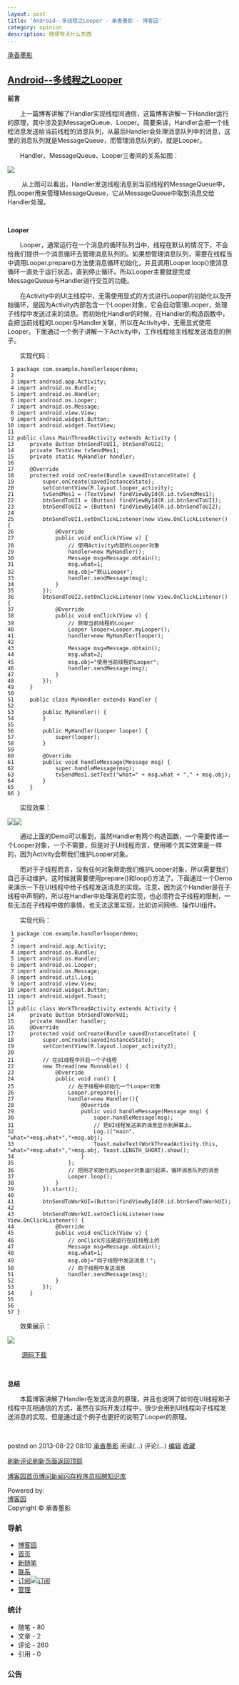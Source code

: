 ```yaml
---
layout: post
title: 'Android--多线程之Looper - 承香墨影 - 博客园'
category: opinion
description: 随便写点什么东西 
...
```


[承香墨影](http://www.cnblogs.com/plokmju/)

[Android--多线程之Looper](http://www.cnblogs.com/plokmju/p/android_Looper.html)
-------------------------------------------------------------------------------

**前言**

　　上一篇博客讲解了Handler实现线程间通信，这篇博客讲解一下Handler运行的原理，其中涉及到MessageQueue、Looper。简要来讲，Handler会把一个线程消息发送给当前线程的消息队列，从最后Handler会处理消息队列中的消息，这里的消息队列就是MessageQueue，而管理消息队列的，就是Looper。

　　Handler、MessageQueue、Looper三者间的关系如图：

![](http://images.cnitblog.com/blog/234895/201308/19093258-aa3efb1164ba4959a55cb9b3369b98e0.x-png)

 　　从上图可以看出，Handler发送线程消息到当前线程的MessageQueue中，而Looper用来管理MessageQueue，它从MessageQueue中取到消息交给Handler处理。

 

**Looper**

　　Looper，通常运行在一个消息的循环队列当中，线程在默认的情况下，不会给我们提供一个消息循环去管理消息队列的。如果想管理消息队列，需要在线程当中调用Looper.prepare()方法使消息循环初始化，并且调用Looper.loop()使消息循环一直处于运行状态，直到停止循环。所以Looper主要就是完成MessageQueue与Handler进行交互的功能。

　　在Activity中的UI主线程中，无需使用显式的方式进行Looper的初始化以及开始循环，是因为Activity内部包含一个Looper对象，它会自动管理Looper，处理子线程中发送过来的消息。而初始化Handler的时候，在Handler的构造函数中，会把当前线程的Looper与Handler关联，所以在Activity中，无需显式使用Looper。下面通过一个例子讲解一下Activity中，工作线程给主线程发送消息的例子。

　　实现代码：

     1 package com.example.handlerlooperdemo;
     2 
     3 import android.app.Activity;
     4 import android.os.Bundle;
     5 import android.os.Handler;
     6 import android.os.Looper;
     7 import android.os.Message;
     8 import android.view.View;
     9 import android.widget.Button;
    10 import android.widget.TextView;
    11 
    12 public class MainThreadActivity extends Activity {
    13     private Button btnSendToUI1, btnSendToUI2;
    14     private TextView tvSendMes1;
    15     private static MyHandler handler;
    16 
    17     @Override
    18     protected void onCreate(Bundle savedInstanceState) {
    19         super.onCreate(savedInstanceState);
    20         setContentView(R.layout.looper_activity);
    21         tvSendMes1 = (TextView) findViewById(R.id.tvSendMes1);
    22         btnSendToUI1 = (Button) findViewById(R.id.btnSendToUI1);
    23         btnSendToUI2 = (Button) findViewById(R.id.btnSendToUI2);
    24 
    25         btnSendToUI1.setOnClickListener(new View.OnClickListener() {
    26             @Override
    27             public void onClick(View v) {
    28                 // 使用Activity内部的Looper对象
    29                 handler=new MyHandler();
    30                 Message msg=Message.obtain();
    31                 msg.what=1;
    32                 msg.obj="默认Looper";
    33                 handler.sendMessage(msg);
    34             }
    35         });
    36         btnSendToUI2.setOnClickListener(new View.OnClickListener() {
    37             @Override
    38             public void onClick(View v) {
    39                 // 获取当前线程的Looper
    40                 Looper looper=Looper.myLooper();
    41                 handler=new MyHandler(looper);
    42                 
    43                 Message msg=Message.obtain();
    44                 msg.what=2;
    45                 msg.obj="使用当前线程的Looper";
    46                 handler.sendMessage(msg);
    47             }
    48         });
    49     }
    50 
    51     public class MyHandler extends Handler {
    52 
    53         public MyHandler() {
    54         }
    55 
    56         public MyHandler(Looper looper) {
    57             super(looper);
    58         }
    59 
    60         @Override
    61         public void handleMessage(Message msg) {
    62             super.handleMessage(msg);
    63             tvSendMes1.setText("what=" + msg.what + "," + msg.obj);
    64         }
    65     }
    66 }

　　实现效果：

![](http://images.cnitblog.com/blog/234895/201308/19102753-5a284ae16f7b4b1fbee294d97a636e16.x-png)![](http://images.cnitblog.com/blog/234895/201308/19102818-97b7beba9e4146bb95f84a1dbfb06d0e.x-png)

　　通过上面的Demo可以看到，虽然Handler有两个构造函数，一个需要传递一个Looper对象，一个不需要，但是对于UI线程而言，使用哪个其实效果是一样的，因为Activity会帮我们维护Looper对象。

　　而对于子线程而言，没有任何对象帮助我们维护Looper对象，所以需要我们自己手动维护。这时候就需要使用prepare()和loop()方法了。下面通过一个Demo来演示一下在UI线程中给子线程发送消息的实现。注意，因为这个Handler是在子线程中声明的，所以在Handler中处理消息的实现，也必须符合子线程的限制，一些无法在子线程中做的事情，也无法这里实现，比如访问网络、操作UI组件。

　　实现代码：

     1 package com.example.handlerlooperdemo;
     2 
     3 import android.app.Activity;
     4 import android.os.Bundle;
     5 import android.os.Handler;
     6 import android.os.Looper;
     7 import android.os.Message;
     8 import android.util.Log;
     9 import android.view.View;
    10 import android.widget.Button;
    11 import android.widget.Toast;
    12 
    13 public class WorkThreadActivity extends Activity {
    14     private Button btnSendToWorkUI;
    15     private Handler handler;
    16     @Override
    17     protected void onCreate(Bundle savedInstanceState) {
    18         super.onCreate(savedInstanceState);
    19         setContentView(R.layout.looper_activity2);
    20         
    21         // 在UI线程中开启一个子线程
    22         new Thread(new Runnable() {            
    23             @Override
    24             public void run() {
    25                 // 在子线程中初始化一个Looper对象
    26                 Looper.prepare();
    27                 handler=new Handler(){
    28                     @Override
    29                     public void handleMessage(Message msg) {
    30                         super.handleMessage(msg);
    31                         // 把UI线程发送来的消息显示到屏幕上。
    32                         Log.i("main", "what="+msg.what+","+msg.obj);
    33                         Toast.makeText(WorkThreadActivity.this, "what="+msg.what+","+msg.obj, Toast.LENGTH_SHORT).show();
    34                     }
    35                 };    
    36                 // 把刚才初始化的Looper对象运行起来，循环消息队列的消息
    37                 Looper.loop();
    38             }
    39         }).start();
    40         
    41         btnSendToWorkUI=(Button)findViewById(R.id.btnSendToWorkUI);
    42         
    43         btnSendToWorkUI.setOnClickListener(new View.OnClickListener() {            
    44             @Override
    45             public void onClick(View v) {
    46                 // onClick方法是运行在UI线程上的 
    47                 Message msg=Message.obtain();
    48                 msg.what=1;
    49                 msg.obj="向子线程中发送消息！";
    50                 // 向子线程中发送消息
    51                 handler.sendMessage(msg);
    52             }
    53         });
    54     }
    55     
    56     
    57 }

　　效果展示：

![](http://images.cnitblog.com/blog/234895/201308/19103827-695a76142b1a4bfdb2105da710520a53.x-png)

 　　[源码下载](http://download.csdn.net/detail/plokmju88/5973243)

 

**总结**

　　本篇博客讲解了Handler在发送消息的原理，并且也说明了如何在UI线程和子线程中互相通信的方式，虽然在实际开发过程中，很少会用到UI线程向子线程发送消息的实现，但是通过这个例子也更好的说明了Looper的原理。

 

posted on 2013-08-22 08:10 [承香墨影](http://www.cnblogs.com/plokmju/)
阅读(...) 评论(...)
[编辑](http://i.cnblogs.com/EditPosts.aspx?postid=3266988) [收藏](#)

[刷新评论](javascript:void(0);)[刷新页面](#)[返回顶部](#top)

[博客园首页](http://www.cnblogs.com/ "开发者的网上家园")[博问](http://q.cnblogs.com/ "程序员问答社区")[新闻](http://news.cnblogs.com/ "IT新闻")[闪存](http://home.cnblogs.com/ing/)[程序员招聘](http://job.cnblogs.com/)[知识库](http://kb.cnblogs.com/)

Powered by: \
 [博客园](http://www.cnblogs.com/) \
 Copyright © 承香墨影

### 导航

-   [博客园](http://www.cnblogs.com/)
-   [首页](http://www.cnblogs.com/plokmju/)
-   [新随笔](http://i.cnblogs.com/EditPosts.aspx?opt=1)
-   [联系](http://space.cnblogs.com/msg/send/%e6%89%bf%e9%a6%99%e5%a2%a8%e5%bd%b1)
-   [订阅](http://www.cnblogs.com/plokmju/rss)[![订阅](http://www.cnblogs.com/images/xml.gif)](http://www.cnblogs.com/plokmju/rss)
-   [管理](http://i.cnblogs.com/)

### 统计

-   随笔 - 80
-   文章 - 2
-   评论 - 260
-   引用 - 0

### 公告
